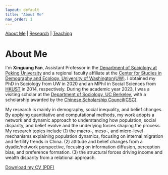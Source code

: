 ```yaml
---
layout: default
title: "About Me"
nav_order: 1
---
```


<link href="https://fonts.googleapis.com/css2?family=Source Sans Pro&family=Roboto:wght@500&display=swap" rel="stylesheet">
<link rel="stylesheet" href="assets/style.css">

[About Me](index.md) | [Research](research.md) | [Teaching](teaching.md)



# About Me

I'm **Xinguang Fan**, Assistant Professor in the [Department of Sociology at Peking University](http://www.shehui.pku.edu.cn/) and a regional faculty affiliate at the [Center for Studies in Demography and Ecology, University of Washington(UW)](https://csde.washington.edu/). I obtained my PhD in Sociology from UW in 2020 and an MPhil in Social Sciences from [HKUST](https://sosc.hkust.edu.hk/) in 2014, respectively. During the academic year 2023, I was a visiting scholar at the [Department of Sociology, UC Berkeley](https://sociology.berkeley.edu/), with a scholarship awarded by the [Chinese Scholarship Council(CSC)](https://www.chinesescholarshipcouncil.com/).

My research is mainly in demography, social inequality, and belief changes. By applying quantitative and computational methods, my work adopts a network and dynamic approach to understanding how population, social disparity, and belief evolve and the underlying forces shaping the process. My research topics include (1) the macro-, meso-, and micro-level mechanisms explaining population dynamics, focusing on internal migration and fertility trends in China. (2) attitude and belief changes from a dyadic/network perspective, focusing on information diffusion, perception bias, and preference formation. (3) the structural forces driving income and wealth disparity from a relational approach.

[Download my CV (PDF)](assets/CV_20250401.pdf)
